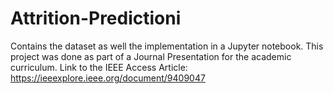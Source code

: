 # Attrition-Predictioni
Contains the dataset as well the implementation in a Jupyter notebook.
This project was done as part of a Journal Presentation for the academic curriculum.
Link to the IEEE Access Article: https://ieeexplore.ieee.org/document/9409047
